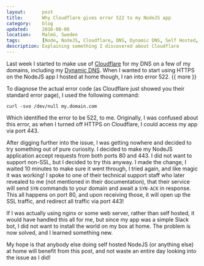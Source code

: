 ```yaml
---
layout:      post
title:       Why Cloudflare gives error 522 to my NodeJS app
category:    blog
updated:     2016-08-08
location:    Malmö, Sweden
tags:        [Node, NodeJS, Cloudflare, DNS, Dynamic DNS, Self Hosted, nginx]
description: Explaining something I discovered about Cloudflare
---
```


Last week I started to make use of [Cloudflare](https://www.cloudflare.com) for my DNS on a few of my domains, including my [Dynamic DNS](https://www.cyber-lane.com/blog/2016/08/04/cloudflare-dynamic-dns.html).
When I wanted to start using HTTPS on the NodeJS app I hosted at home though, I ran into error 522. {{ more }}

To diagnose the actual error code (as Cloudflare just showed you their standard error page), I used the following command:

```
curl -svo /dev/null my.domain.com
```

Which identified the error to be 522, to me.
Originally, I was confused about this error, as when I turned off HTTPS on Cloudflare, I could access my app via port 443.

After digging further into the issue, I was getting nowhere and decided to try something out of pure curiosity. I decided to make my NodeJS application accept requests from both ports 80 and 443. I did not want to support non-SSL, but I decided to try this anyway.
I made the change, I waited 10 minutes to make sure it went through, I tried again, and like magic it was working! I spoke to one of their technical support staff who later revealed to me (not mentioned in their documentation), that their service will send `SYN` commands to your domain and await a `SYN-ACK` in response. This all happens on port 80, and upon receiving those, it will open up the SSL traffic, and redirect all traffic via port 443!

If I was actually using nginx or some web server, rather than self hosted, it would have handled this all for me, but since my app was a simple Slack bot, I did not want to install the world on my box at home. The problem is now solved, and I learned something new.

My hope is that anybody else doing self hosted NodeJS (or anything else) at home will benefit from this post, and not waste an entire day looking into the issue as I did!